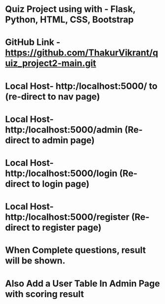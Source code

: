 # Quiz Project using with - Flask, Python, HTML, CSS, Bootstrap
# GitHub Link -https://github.com/ThakurVikrant/quiz_project2-main.git
# Local Host- http:/localhost:5000/ to   (re-direct to nav page)
# Local Host- http:/localhost:5000/admin (Re-direct to admin page)
# Local Host- http:/localhost:5000/login (Re-direct to login page)
# Local Host- http:/localhost:5000/register (Re-direct to register page)
# When Complete questions, result will be shown.
# Also Add a User Table In Admin Page with scoring result
